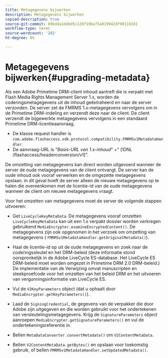 ```yaml
---
title: Metagegevens bijwerken
description: Metagegevens bijwerken
copied-description: true
source-git-commit: 89bdda1d4bd5c126f19ba75a819942df901183d1
workflow-type: tm+mt
source-wordcount: '282'
ht-degree: 0%

---
```



# Metagegevens bijwerken{#upgrading-metadata}

Als een Adobe Primetime DRM-client inhoud aantreft die is verpakt met Flash Media Rights Management Server 1.x, worden de coderingsmetagegevens uit de inhoud geëxtraheerd en naar de server verzonden. De server zet de FMRMS 1.x-metagegevens vervolgens om in de Primetime DRM-indeling en verzendt deze naar de client. De client verzendt de bijgewerkte metagegevens vervolgens in een standaard Primetime DRM-licentieaanvraag.

* De klasse request handler is `com.adobe.flashaccess.sdk.protocol.compatibility.FMRMSv1MetadataHandler`.
* De aanvraag-URL is &quot;*Basis-URL van 1.x-inhoud*&quot; +&quot; [!DNL /flashaccess/headerconversion/v1]&quot;.

De omzetting van metagegevens kan direct worden uitgevoerd wanneer de server de oude metagegevens van de client ontvangt. De server kan de oude inhoud ook vooraf verwerken en de omgezette metagegevens opslaan. in dit geval hoeft de server alleen de nieuwe metagegevens op te halen die overeenkomen met de licentie-id van de oude metagegevens wanneer de client om nieuwe metagegevens vraagt.

Voor het omzetten van metagegevens moet de server de volgende stappen uitvoeren:

* Get `LiveCycleKeyMetaData`. De metagegevens vooraf omzetten `LiveCycleKeyMetaData` kan uit een 1.x verpakt dossier worden verkregen gebruikend `MediaEncrypter.examineEncryptedContent()`. De metagegevens zijn ook opgenomen in het verzoek om omzetting van metagegevens ( `FMRMSv1MetadataHandler.getOriginalMetadata()`).

* Haal de licentie-id op uit de oude metagegevens en zoek naar de coderingssleutel en het DRM-beleid (deze informatie stond oorspronkelijk in de Adobe LiveCycle ES-database. Het LiveCycle ES DRM-beleid moet worden omgezet in Primetime DRM 2.0 DRM-beleid.) De implementatie van de Verwijzing omvat manuscripten en steekproefcode voor het omzetten van het beleid DRM en het uitvoeren van vergunningsinformatie van LiveCycle ES.
* Vul de `V2KeyParameters` object (dat u ophaalt door `MediaEncrypter.getKeyParameters()`).

* Laad de `SigningCredential`, de gegevens van de verpakker die door Adobe zijn uitgegeven en die worden gebruikt voor het ondertekenen van versleutelingsmetagegevens. Krijg de `SignatureParameters` object aanroepen `MediaEncrypter.getSignatureParameters()` en vul de ondertekeningsreferentie in.

* Bellen `MetaDataConverter.convertMetadata()` om `V2ContentMetaData`.

* Bellen `V2ContentMetaData.getBytes()` en opslaan voor toekomstig gebruik, of bellen `FMRMSv1MetadataHandler.setUpdatedMetadata()`.

